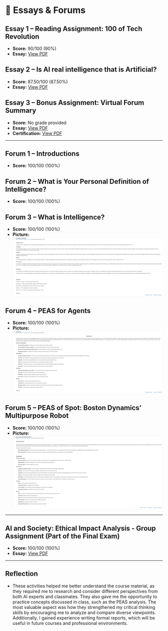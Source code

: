 # 📝 Essays & Forums

## Essay 1 – Reading Assignment: 100 of Tech Revolution
- **Score:** 90/100 (90%)
- **Essay:** [View PDF](./essays/Recent%20Developments%20in%20Artificial%20Intelligence.pdf)

## Essay 2 – Is AI real intelligence that is Artificial?
- **Score:** 87.50/100 (87.50%)
- **Essay:** [View PDF](./essays/Mayens%20Matías%20Christopher%20H%20Essay%20on%20AI.pdf)

## Essay 3 – Bonus Assignment: Virtual Forum Summary
- **Score:** No grade provided
- **Essay:** [View PDF](./essays/Aspectos%20Éticos%20de%20la%20Inteligencia%20Artificial%20en%20la%20Educación%20Superior-Christopher%20H.%20Mayens.pdf)  
- **Certification:** [View PDF](./images/Certificado%20de%20Participación%20Foro%20IA.pdf)

---

## Forum 1 – Introductions
- **Score:** 100/100 (100%)

## Forum 2 – What is Your Personal Definition of Intelligence?
- **Score:** 100/100 (100%)

## Forum 3 – What is Intelligence?
- **Score:** 100/100 (100%)
- **Picture:**  
  ![Forum 3 Image](./images/forum3_pic.PNG)

## Forum 4 – PEAS for Agents
- **Score:** 100/100 (100%)
- **Picture:**  
  ![Forum 4 Image](./images/forum4_pic.PNG)

## Forum 5 – PEAS of Spot: Boston Dynamics’ Multipurpose Robot
- **Score:** 100/100 (100%)
- **Picture:**  
  ![Forum 5 Image](./images/forum5_pic.PNG)

---

## AI and Society: Ethical Impact Analysis - Group Assignment (Part of the Final Exam)
- **Score:** 100/100 (100%)
- **Essay:** [View PDF](./essays/AI%20and%20Society_%20Ethical%20Impact%20Analysis.pdf)

---

## Reflection
- These activities helped me better understand the course material, as they required me to research and consider different perspectives from both AI experts and classmates. They also gave me the opportunity to practice concepts discussed in class, such as the PEAS analysis. The most valuable aspect was how they strengthened my critical thinking skills by encouraging me to analyze and compare diverse viewpoints. Additionally, I gained experience writing formal reports, which will be useful in future courses and professional environments.
